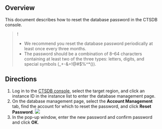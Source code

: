 
## Overview
This document describes how to reset the database password in the CTSDB console.

>!
>- We recommend you reset the database password periodically at least once every three months.
>- The password should be a combination of 8–64 characters containing at least two of the three types: letters, digits, and special symbols (_+-&=!@#$%^*()).

## Directions
1. Log in to the [CTSDB console](https://console.cloud.tencent.com/ctsdb), select the target region, and click an instance ID in the instance list to enter the database management page.
2. On the database management page, select the **Account Management** tab, find the account for which to reset the password, and click **Reset Password**.
![](https://main.qcloudimg.com/raw/e165519de4f8902db12fa8dd0a330d69.png)
3. In the pop-up window, enter the new password and confirm password and click **OK**.

